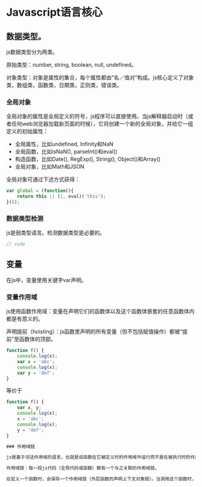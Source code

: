 # Javascript语言核心

## 数据类型。

js数据类型分为两类。

原始类型：number, string, boolean, null, undefined。

对象类型：对象是属性的集合，每个属性都由“名／值对”构成。js核心定义了对象类，数组类，函数类，日期类，正则类，错误类。

### 全局对象

全局对象的属性是全局定义的符号，js程序可以直接使用。当js解释器启动时（或者任何web浏览器加载新页面的时候），它将创建一个新的全局对象，并给它一组定义的初始属性：

- 全局属性，比如undefined, Infinity和NaN
- 全局函数，比如isNaN(), parseInt()和eval()
- 构造函数，比如Date(), RegExp(), String(), Object()和Array()
- 全局对象，比如Math和JSON

全局对象可通过下述方式获得：

```javascript
var global = (function(){
    return this || (1, eval)('this');
}());
```

### 数据类型检测

js是弱类型语言。检测数据类型是必要的。

```javascript
// code
```


## 变量

在js中，变量使用关键字var声明。

### 变量作用域

js使用函数作用域：变量在声明它们的函数体以及这个函数体嵌套的任意函数体内都是有意义的。

声明提前（hoisting）：js函数里声明的所有变量（但不包括赋值操作）都被“提前”至函数体的顶部。

```javascript
function f() {
    console.log(x);
    var x = 'abc';
    console.log(x);
    var y = 'def';
}
```

等价于

```javascript
function f() {
    var x, y;
    console.log(x);
    x = 'abc';
    console.log(x);
    y = 'def';
}

### 作用域链

js是基于词法作用域的语言，也就是说函数在它被定义时的作用域中运行而不是在被执行时的作用域内运行。一个函数的作用域是它被定义的时候所处的"范围"，那么js里的函数作用域是在函数被定义的时候就确定了，所以它是静态的作用域，词法作用域又称为静态作用域。

作用域链：每一段js代码（全局代码或函数）都有一个与之关联的作用域链。

在定义一个函数时，会保存一个作用域链（外层函数的声明上下文对象链）。当调用这个函数时，它创建一个新的对象（声明上下文对象）来存储它的局部变量，并将这个对象添加至保存的那个作用域链上，同时创建一个新的更长的表示函数调用作用域的“链”。